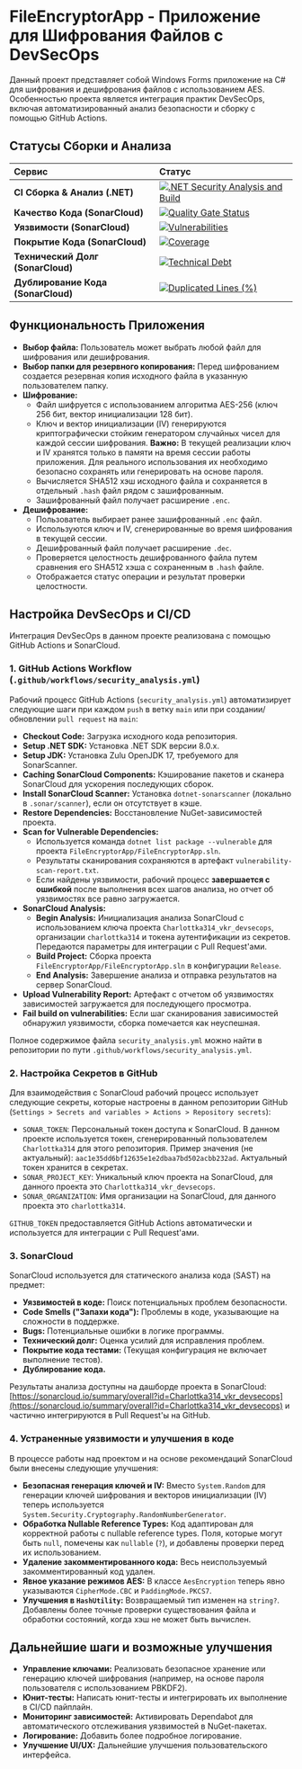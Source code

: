 # FileEncryptorApp - Приложение для Шифрования Файлов с DevSecOps

Данный проект представляет собой Windows Forms приложение на C# для шифрования и дешифрования файлов с использованием AES. Особенностью проекта является интеграция практик DevSecOps, включая автоматизированный анализ безопасности и сборку с помощью GitHub Actions.

## Статусы Сборки и Анализа

| Сервис                                   | Статус                                                                                                                                                                       |
| :--------------------------------------- | :--------------------------------------------------------------------------------------------------------------------------------------------------------------------------- |
| **CI Сборка & Анализ (.NET)**            | [![.NET Security Analysis and Build](https://github.com/Charlottka314/vkr_devsecops/actions/workflows/security_analysis.yml/badge.svg)](https://github.com/Charlottka314/vkr_devsecops/actions/workflows/security_analysis.yml) |
| **Качество Кода (SonarCloud)**           | [![Quality Gate Status](https://sonarcloud.io/api/project_badges/measure?project=Charlottka314_vkr_devsecops&metric=alert_status)](https://sonarcloud.io/summary/overall?id=Charlottka314_vkr_devsecops) |
| **Уязвимости (SonarCloud)**            | [![Vulnerabilities](https://sonarcloud.io/api/project_badges/measure?project=Charlottka314_vkr_devsecops&metric=vulnerabilities)](https://sonarcloud.io/summary/overall?id=Charlottka314_vkr_devsecops) |
| **Покрытие Кода (SonarCloud)**         | [![Coverage](https://sonarcloud.io/api/project_badges/measure?project=Charlottka314_vkr_devsecops&metric=coverage)](https://sonarcloud.io/summary/overall?id=Charlottka314_vkr_devsecops) |
| **Технический Долг (SonarCloud)**      | [![Technical Debt](https://sonarcloud.io/api/project_badges/measure?project=Charlottka314_vkr_devsecops&metric=sqale_rating)](https://sonarcloud.io/summary/overall?id=Charlottka314_vkr_devsecops) |
| **Дублирование Кода (SonarCloud)**     | [![Duplicated Lines (%)](https://sonarcloud.io/api/project_badges/measure?project=Charlottka314_vkr_devsecops&metric=duplicated_lines_density)](https://sonarcloud.io/summary/overall?id=Charlottka314_vkr_devsecops) |

## Функциональность Приложения

*   **Выбор файла:** Пользователь может выбрать любой файл для шифрования или дешифрования.
*   **Выбор папки для резервного копирования:** Перед шифрованием создается резервная копия исходного файла в указанную пользователем папку.
*   **Шифрование:**
    *   Файл шифруется с использованием алгоритма AES-256 (ключ 256 бит, вектор инициализации 128 бит).
    *   Ключ и вектор инициализации (IV) генерируются криптографически стойким генератором случайных чисел для каждой сессии шифрования. **Важно:** В текущей реализации ключ и IV хранятся только в памяти на время сессии работы приложения. Для реального использования их необходимо безопасно сохранять или генерировать на основе пароля.
    *   Вычисляется SHA512 хэш исходного файла и сохраняется в отдельный `.hash` файл рядом с зашифрованным.
    *   Зашифрованный файл получает расширение `.enc`.
*   **Дешифрование:**
    *   Пользователь выбирает ранее зашифрованный `.enc` файл.
    *   Используются ключ и IV, сгенерированные во время шифрования в текущей сессии.
    *   Дешифрованный файл получает расширение `.dec`.
    *   Проверяется целостность дешифрованного файла путем сравнения его SHA512 хэша с сохраненным в `.hash` файле.
    *   Отображается статус операции и результат проверки целостности.

## Настройка DevSecOps и CI/CD

Интеграция DevSecOps в данном проекте реализована с помощью GitHub Actions и SonarCloud.

### 1. GitHub Actions Workflow (`.github/workflows/security_analysis.yml`)

Рабочий процесс GitHub Actions (`security_analysis.yml`) автоматизирует следующие шаги при каждом `push` в ветку `main` или при создании/обновлении `pull request` на `main`:

*   **Checkout Code:** Загрузка исходного кода репозитория.
*   **Setup .NET SDK:** Установка .NET SDK версии 8.0.x.
*   **Setup JDK:** Установка Zulu OpenJDK 17, требуемого для SonarScanner.
*   **Caching SonarCloud Components:** Кэширование пакетов и сканера SonarCloud для ускорения последующих сборок.
*   **Install SonarCloud Scanner:** Установка `dotnet-sonarscanner` (локально в `.sonar/scanner`), если он отсутствует в кэше.
*   **Restore Dependencies:** Восстановление NuGet-зависимостей проекта.
*   **Scan for Vulnerable Dependencies:**
    *   Используется команда `dotnet list package --vulnerable` для проекта `FileEncryptorApp/FileEncryptorApp.sln`.
    *   Результаты сканирования сохраняются в артефакт `vulnerability-scan-report.txt`.
    *   Если найдены уязвимости, рабочий процесс **завершается с ошибкой** после выполнения всех шагов анализа, но отчет об уязвимостях все равно загружается.
*   **SonarCloud Analysis:**
    *   **Begin Analysis:** Инициализация анализа SonarCloud с использованием ключа проекта `Charlottka314_vkr_devsecops`, организации `charlottka314` и токена аутентификации из секретов. Передаются параметры для интеграции с Pull Request'ами.
    *   **Build Project:** Сборка проекта `FileEncryptorApp/FileEncryptorApp.sln` в конфигурации `Release`.
    *   **End Analysis:** Завершение анализа и отправка результатов на сервер SonarCloud.
*   **Upload Vulnerability Report:** Артефакт с отчетом об уязвимостях зависимостей загружается для последующего просмотра.
*   **Fail build on vulnerabilities:** Если шаг сканирования зависимостей обнаружил уязвимости, сборка помечается как неуспешная.

Полное содержимое файла `security_analysis.yml` можно найти в репозитории по пути `.github/workflows/security_analysis.yml`.

### 2. Настройка Секретов в GitHub

Для взаимодействия с SonarCloud рабочий процесс использует следующие секреты, которые настроены в данном репозитории GitHub (`Settings > Secrets and variables > Actions > Repository secrets`):

*   `SONAR_TOKEN`: Персональный токен доступа к SonarCloud. В данном проекте используется токен, сгенерированный пользователем `Charlottka314` для этого репозитория. Пример значения (не актуальный): `aac1e35dd6bf12635e1e2dbaa7bd502acbb232ad`. Актуальный токен хранится в секретах.
*   `SONAR_PROJECT_KEY`: Уникальный ключ проекта на SonarCloud, для данного проекта это `Charlottka314_vkr_devsecops`.
*   `SONAR_ORGANIZATION`: Имя организации на SonarCloud, для данного проекта это `charlottka314`.

`GITHUB_TOKEN` предоставляется GitHub Actions автоматически и используется для интеграции с Pull Request'ами.

### 3. SonarCloud

SonarCloud используется для статического анализа кода (SAST) на предмет:

*   **Уязвимостей в коде:** Поиск потенциальных проблем безопасности.
*   **Code Smells ("Запахи кода"):** Проблемы в коде, указывающие на сложности в поддержке.
*   **Bugs:** Потенциальные ошибки в логике программы.
*   **Технический долг:** Оценка усилий для исправления проблем.
*   **Покрытие кода тестами:** (Текущая конфигурация не включает выполнение тестов).
*   **Дублирование кода.**

Результаты анализа доступны на дашборде проекта в SonarCloud: [https://sonarcloud.io/summary/overall?id=Charlottka314_vkr_devsecops](https://sonarcloud.io/summary/overall?id=Charlottka314_vkr_devsecops) и частично интегрируются в Pull Request'ы на GitHub.

### 4. Устраненные уязвимости и улучшения в коде

В процессе работы над проектом и на основе рекомендаций SonarCloud были внесены следующие улучшения:

*   **Безопасная генерация ключей и IV:** Вместо `System.Random` для генерации ключей шифрования и векторов инициализации (IV) теперь используется `System.Security.Cryptography.RandomNumberGenerator`.
*   **Обработка Nullable Reference Types:** Код адаптирован для корректной работы с nullable reference types. Поля, которые могут быть `null`, помечены как `nullable` (`?`), и добавлены проверки перед их использованием.
*   **Удаление закомментированного кода:** Весь неиспользуемый закомментированный код удален.
*   **Явное указание режимов AES:** В классе `AesEncryption` теперь явно указываются `CipherMode.CBC` и `PaddingMode.PKCS7`.
*   **Улучшения в `HashUtility`:** Возвращаемый тип изменен на `string?`. Добавлены более точные проверки существования файла и обработки состояний, когда хэш не может быть вычислен.

## Дальнейшие шаги и возможные улучшения

*   **Управление ключами:** Реализовать безопасное хранение или генерацию ключей шифрования (например, на основе пароля пользователя с использованием PBKDF2).
*   **Юнит-тесты:** Написать юнит-тесты и интегрировать их выполнение в CI/CD пайплайн.
*   **Мониторинг зависимостей:** Активировать Dependabot для автоматического отслеживания уязвимостей в NuGet-пакетах.
*   **Логирование:** Добавить более подробное логирование.
*   **Улучшение UI/UX:** Дальнейшие улучшения пользовательского интерфейса.